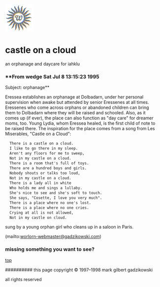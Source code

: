![wsun](assets/wsun.gif)

# castle on a cloud



an orphanage and daycare for iahklu

### **From wedge Sat Jul 8 13:15:23 1995

 Subject: orphanage**

 
 Eressea establishes an orphanage at Dolbadarn, under her personal supervision when awake but attended by senior Eressenes at all times. Eressenes who come across orphans or abandoned children can bring them to Dolbadarn where they will be raised and schooled. Also, as it comes up (if ever), the place can also function as "day care" for dreamer moms, too. Young Lydia, whom Eressea healed, is the first child of note to be raised there. The inspiration for the place comes from a song from Les Miserables, "Castle on a Cloud": 


 


```
  There is a castle on a cloud.
  I like to go there in my sleep.
  Aren't any floors for me to sweep,
  Not in my castle on a cloud.
  There is a room that's full of toys.
  There are a hundred boys and girls.
  Nobody shouts or talks too loud,
  Not in my castle on a cloud.
  There is a lady all in white
  Who holds me and sings a lullaby.
  She's nice to see and she's soft to touch.
  She says, "Cosette, I love you very much".
  There is a place where no one's lost.
  There is a place where no one cries.
  Crying at all is not allowed,
  Not in my castle on cloud.

```

 sung by a young orphan girl who cleans up in a saloon in Paris. 

 (mailto:worlorn-webmaster@gadzikowski.com) 


### missing something you want to see?



 [top](#top) 


########## this page copyright © 1997–1998 mark gilbert gadzikowski

all rights reserved